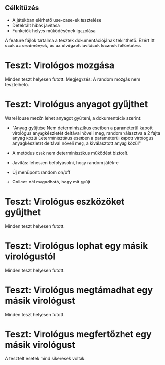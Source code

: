 ## Célkitűzés

- A játékban elérhető use-case-ek tesztelése
- Detektált hibák javítása
- Funkciók helyes működésének igazolása

A feature fájlok tartalma a tesztek dokumentációjának tekinthető. Ezért itt csak az eredmények, és az elvégzett javítások lesznek feltüntetve.

# Teszt: Virológos mozgása

Minden teszt helyesen futott.
Megjegyzés: A random mozgás nem tesztelhető.

# Teszt: Virológus anyagot gyűjthet

WareHouse mezőn lehet anyagot gyűjteni, a dokumentáció szerint:

- "Anyag gyűjtése
  Nem determinisztikus esetben a paraméterül kapott virológus anyagkészletét deltával növeli meg, random választva a 2 fajta anyag közül
  Determinisztikus esetben a paraméterül kapott virológus anyagkészletét deltával növeli meg, a kiválasztott anyag közül"

- A metódus csak nem determinisztikus működést biztosít.
- Javítás: lehessen befolyásolni, hogy random játék-e
- Új menüpont: random on/off
- Collect-nél megadható, hogy mit gyűjt

# Teszt: Virológus eszközöket gyűjthet

Minden teszt helyesen futott.

# Teszt: Virológus lophat egy másik virológustól

Minden teszt helyesen futott.

# Teszt: Virológus megtámadhat egy másik virológust

Minden teszt helyesen futott.

# Teszt: Virológus megfertőzhet egy másik virológust

A tesztelt esetek mind sikeresek voltak.
